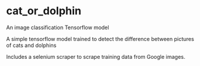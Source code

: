 # cat_or_dolphin
An image classification Tensorflow model

A simple tensorflow model trained to detect the difference between pictures of cats and dolphins

Includes a selenium scraper to scrape training data from Google images.
